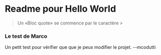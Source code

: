 # Readme pour Hello World

> Un «Bloc quote» se commence par le caractère >


### Le test de Marco 
Un petit test pour vérifier que que je peux modifier le projet. --mcodutti
